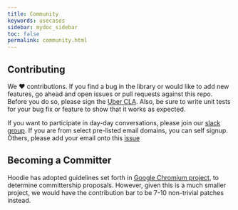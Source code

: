 ```yaml
---
title: Community
keywords: usecases
sidebar: mydoc_sidebar
toc: false
permalink: community.html
---
```


## Contributing
We :heart: contributions. If you find a bug in the library or would like to add new features, go ahead and open
issues or pull requests against this repo. Before you do so, please sign the
[Uber CLA](https://docs.google.com/a/uber.com/forms/d/1pAwS_-dA1KhPlfxzYLBqK6rsSWwRwH95OCCZrcsY5rk/viewform).
Also, be sure to write unit tests for your bug fix or feature to show that it works as expected.

If you want to participate in day-day conversations, please join our [slack group](https://hoodielib.slack.com/x-147852474016-157730502112/signup).
If you are from select pre-listed email domains, you can self signup. Others, please add your email onto this [issue](https://github.com/uber/hoodie/issues/143)

## Becoming a Committer 

Hoodie has adopted guidelines set forth in [Google Chromium project](https://www.chromium.org/getting-involved/become-a-committer), to determine committership proposals. However, given this is a much smaller project, we would have the contribution bar to be 7-10 non-trivial patches instead. 
